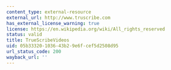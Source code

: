 ```yaml
---
content_type: external-resource
external_url: http://www.truscribe.com
has_external_license_warning: true
license: https://en.wikipedia.org/wiki/All_rights_reserved
status: valid
title: TrueScribeVideos
uid: 05b33320-1036-43b2-9e6f-cef5d2508d95
url_status_code: 200
wayback_url: ''
---
```

